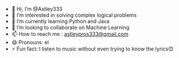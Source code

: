 - 👋 Hi, I’m @Astley333
- 👀 I’m interested in solving complex logical problems
- 🌱 I’m currently learning Python and Java
- 💞️ I’m looking to collaborate on Machine Learning
- 📫 How to reach me : astleypros333@gmail.com
- 😄 Pronouns: el
- ⚡ Fun fact: I listen to music without even trying to know the lyrics😊

<!---
Astley333/Astley333 is a ✨ special ✨ repository because its `README.md` (this file) appears on your GitHub profile.
You can click the Preview link to take a look at your changes.
--->

